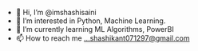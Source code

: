 - 👋 Hi, I’m @imshashisaini
- 👀 I’m interested in Python, Machine Learning.
- 🌱 I’m currently learning ML Algorithms, PowerBI
- 📫 How to reach me ...shashikant071297@gmail.com

